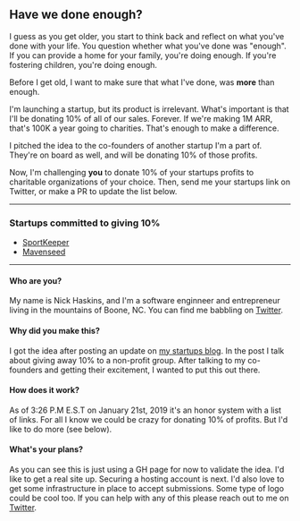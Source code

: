 ## Have we done enough?

I guess as you get older, you start to think back and reflect on what you've done with your life. You question whether what you've done was "enough". If you can provide a home for your family, you're doing enough. If you're fostering children, you're doing enough. 

Before I get old, I want to make sure that what I've done, was **more** than enough.

I'm launching a startup, but its product is irrelevant. What's important is that I'll be donating 10% of all of our sales. Forever. If we're making 1M ARR, that's 100K a year going to charities. That's enough to make a difference. 

I pitched the idea to the co-founders of another startup I'm a part of. They're on board as well, and will be donating 10% of those profits.

Now, I'm challenging **you** to donate 10% of your startups profits to charitable organizations of your choice. Then, send me your startups link on Twitter, or make a PR to update the list below.

___

### Startups committed to giving 10%
- [SportKeeper](https://sport-keeper.com)
- [Mavenseed](https://mavenseed.com)

___

#### Who are you?
My name is Nick Haskins, and I'm a software enginneer and entrepreneur living in the mountains of Boone, NC. You can find me babbling on [Twitter](https://twitter.com/nphaskins).

#### Why did you make this?
I got the idea after posting an update on [my startups blog](https://sport-keeper.com/posts/7-january-update). In the post I talk about giving away 10% to a non-profit group. After talking to my co-founders and getting their excitement, I wanted to put this out there.

#### How does it work?
As of 3:26 P.M E.S.T on January 21st, 2019 it's an honor system with a list of links. For all I know we could be crazy for donating 10% of profits. But I'd like to do more (see below).

#### What's your plans?
As you can see this is just using a GH page for now to validate the idea. I'd like to get a real site up. Securing a hosting account is next. I'd also love to get some infrastructure in place to accept submissions. Some type of logo could be cool too. If you can help with any of this please reach out to me on [Twitter](https://twitter.com/nphaskins).

